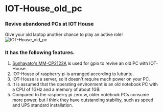 # IOT-House_old_pc
### Revive abandoned PCs at IOT House
Give your old laptop another chance to play an active role!
![IOT-House_old_pc](https://user-images.githubusercontent.com/70492305/115954863-33bc7700-a52e-11eb-9c52-d42f607de5d1.jpeg)
### It has the following features.
1. [Sunhayato's MM-CP2122A](https://www.sunhayato.co.jp/material2/ett09/item_1083) is used for gpio to revive an old PC with IOT-House.
2. IOT-House of raspberry pi is arranged according to lubuntu.
3. IOT-House is a server, so it doesn't require much power on your PC.
4. It is assumed that the operating environment is an old notebook PC with a CPU of 1GHz and a memory of about 1GB.
5. Compared to the raspberry pi zero w, older notebook PCs consume more power, but I think they have outstanding stability, such as speed and UPS standard installation.
